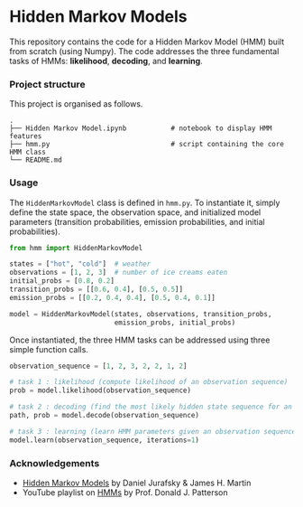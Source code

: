 # Hidden Markov Models

This repository contains the code for a Hidden Markov Model (HMM) built from scratch (using Numpy). The code addresses the three fundamental tasks of HMMs: **likelihood**, **decoding**, and **learning**.

### Project structure

This project is organised as follows.

```
.
├── Hidden Markov Model.ipynb           # notebook to display HMM features
├── hmm.py                              # script containing the core HMM class
└── README.md
```

### Usage

The `HiddenMarkovModel` class is defined in `hmm.py`. To instantiate it, simply define the state space, the observation space, and initialized model parameters (transition probabilities, emission probabilities, and initial probabilities).

```python
from hmm import HiddenMarkovModel

states = ["hot", "cold"]  # weather
observations = [1, 2, 3]  # number of ice creams eaten
initial_probs = [0.8, 0.2]
transition_probs = [[0.6, 0.4], [0.5, 0.5]]
emission_probs = [[0.2, 0.4, 0.4], [0.5, 0.4, 0.1]]

model = HiddenMarkovModel(states, observations, transition_probs,
                          emission_probs, initial_probs)
```

Once instantiated, the three HMM tasks can be addressed using three simple function calls.

```python
observation_sequence = [1, 2, 3, 2, 2, 1, 2]

# task 1 : likelihood (compute likelihood of an observation sequence)
prob = model.likelihood(observation_sequence)

# task 2 : decoding (find the most likely hidden state sequence for an observation sequence)
path, prob = model.decode(observation_sequence)

# task 3 : learning (learn HMM parameters given an observation sequence)
model.learn(observation_sequence, iterations=1)
```

### Acknowledgements

- [Hidden Markov Models](https://web.stanford.edu/~jurafsky/slp3/A.pdf) by Daniel Jurafsky & James H. Martin
- YouTube playlist on [HMMs](https://www.youtube.com/watch?v=J_y5hx_ySCg&list=PLix7MmR3doRo3NGNzrq48FItR3TDyuLCo&ab_channel=djp3) by Prof. Donald J. Patterson
